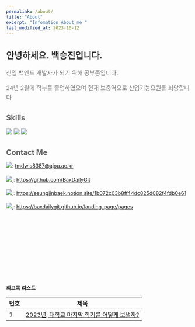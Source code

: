 ```yaml
---
permalink: /about/
title: "About"
excerpt: "Infomation About me "
last_modified_at: 2023-10-12
---
```


<div class="about-content">
    <h2>안녕하세요. 백승진입니다.</h2>
    <p>신입 백엔드 개발자가 되기 위해 공부중입니다. </p>
    <p>24년 2월에 학부를 졸업하였으며 현재 보충역으로 산업기능요원을 희망합니다</p>
    <h3>Skills</h3>
    <p>
        <img src="https://img.shields.io/badge/MySQL-%2300f.svg?style=for-the-badge&logo=mysql&logoColor=white"/>
        <img src="https://img.shields.io/badge/Java-ED8B00?style=for-the-badge&logo=openjdk&logoColor=white"/>
        <img src="https://img.shields.io/badge/Spring-6DB33F?style=for-the-badge&logo=spring&logoColor=white"/>
    </p>
    <h3>Contact Me</h3>
    <p style="font-size: 14px;">
        <img src="https://img.shields.io/badge/이메일-ffffff?style=flat-square&logo=gmail&logoColor=black"/>:
        <a href="mailto:tmdwls8387@ajou.ac.kr">tmdwls8387@ajou.ac.kr</a>
    </p>
    <p style="font-size: 14px;">
        <a href="https://baxdailygit.github.io/">
            <img src="https://img.shields.io/badge/깃허브-ffffff?style=flat-square&logo=github&logoColor=black"/>
        </a>:
        <a href="https://github.com/BaxDailyGit">https://github.com/BaxDailyGit</a>
    </p>
    <p style="font-size: 14px;">
        <a href="https://seungjinbaek.notion.site/1b072c03b8ff44dc825d082f4fdb0e61?pvs=4">
            <img src="https://img.shields.io/badge/Resume-ffffff?style=flat-square&logo=notion&logoColor=black"/>
        </a>:
        <a href="https://seungjinbaek.notion.site/1b072c03b8ff44dc825d082f4fdb0e61">https://seungjinbaek.notion.site/1b072c03b8ff44dc825d082f4fdb0e61</a>
    </p>
    <p style="font-size: 14px;">
        <a href="https://baxdailygit.github.io/landing-page/pages">
            <img src="https://img.shields.io/badge/포트폴리오-ffffff?style=flat-square&logo=proton&logoColor=black"/>
        </a>:
        <a href="https://baxdailygit.github.io/landing-page/pages">https://baxdailygit.github.io/landing-page/pages</a>
    </p>
</div>

<style>
    .about-content {
        max-width: 600px;
    }
    .about-content h2 {
        color: #333;
        font-size: 24px;
        margin-bottom: 20px;
    }
    .about-content h3 {
        color: #666;
        font-size: 20px;
        margin-top: 30px;
        margin-bottom: 10px;
    }
    .about-content p {
        color: #777;
        font-size: 16px;
        line-height: 1.6;
        margin-bottom: 15px;
    }
    .about-content ul {
        margin-left: 20px;
    }
    .about-content li {
        color: #888;
        font-size: 16px;
        line-height: 1.6;
    }
</style>

<br><br><br><br><br><br><br><br><br><br>



**회고록 리스트**

|번호	  |제목|
|---|---|
|1|[2023년, 대학교 마지막 학기를 어떻게 보낼까?](https://baxdailygit.github.io/retrospect/review_start/)|
